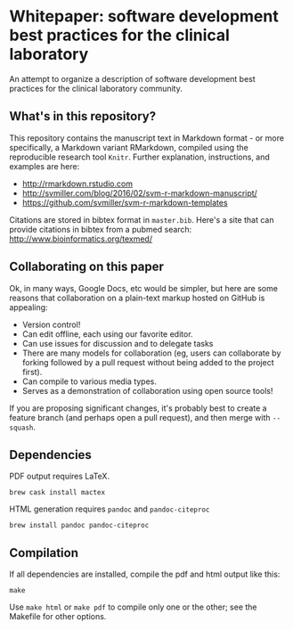 # Whitepaper: software development best practices for the clinical laboratory

An attempt to organize a description of software development best
practices for the clinical laboratory community.

## What's in this repository?

This repository contains the manuscript text in Markdown format - or
more specifically, a Markdown variant RMarkdown, compiled using the
reproducible research tool ``Knitr``. Further explanation,
instructions, and examples are here:

- http://rmarkdown.rstudio.com
- http://svmiller.com/blog/2016/02/svm-r-markdown-manuscript/
- https://github.com/svmiller/svm-r-markdown-templates

Citations are stored in bibtex format in ``master.bib``. Here's a site
that can provide citations in bibtex from a pubmed search:
http://www.bioinformatics.org/texmed/

## Collaborating on this paper

Ok, in many ways, Google Docs, etc would be simpler, but here are some
reasons that collaboration on a plain-text markup hosted on GitHub is
appealing:

- Version control!
- Can edit offline, each using our favorite editor.
- Can use issues for discussion and to delegate tasks
- There are many models for collaboration (eg, users can collaborate by forking followed by a pull request without being added to the project first).
- Can compile to various media types.
- Serves as a demonstration of collaboration using open source tools!

If you are proposing significant changes, it's probably best to create a feature branch (and perhaps open a pull request), and then merge with ``--squash``.

## Dependencies

PDF output requires LaTeX.

```
brew cask install mactex
```

HTML generation requires ``pandoc`` and ``pandoc-citeproc``

```
brew install pandoc pandoc-citeproc
```

## Compilation

If all dependencies are installed, compile the pdf and html output like this:

```
make
```

Use ``make html`` or ``make pdf`` to compile only one or the other;
see the Makefile for other options.

